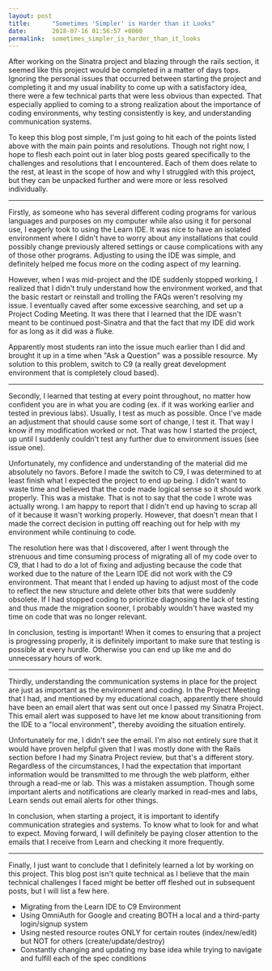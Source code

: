 ```yaml
---
layout: post
title:      "Sometimes 'Simpler' is Harder than it Looks"
date:       2018-07-16 01:56:57 +0000
permalink:  sometimes_simpler_is_harder_than_it_looks
---
```



After working on the Sinatra project and blazing through the rails section, it seemed like this project would be completed in a matter of days tops. Ignoring the personal issues that occurred between starting the project and completing it and my usual inability to come up with a satisfactory idea, there were a few technical parts that were less obvious than expected. That especially applied to coming to a strong realization about the importance of coding environments, why testing consistently is key, and understanding communication systems.

To keep this blog post simple, I'm just going to hit each of the points listed above with the main pain points and resolutions. Though not right now, I hope to flesh each point out in later blog posts geared specifically to the challenges and resolutions that I encountered. Each of them does relate to the rest, at least in the scope of how and why I struggled with this project, but they can be unpacked further and were more or less resolved individually.

- - - - - 

Firstly, as someone who has several different coding programs for various languages and purposes on my computer while also using it for personal use, I eagerly took to using the Learn IDE. It was nice to have an isolated environment where I didn't have to worry about any installations that could possibly change previously altered settings or cause complications with any of those other programs. Adjusting to using the IDE was simple, and definitely helped me focus more on the coding aspect of my learning. 

However, when I was mid-project and the IDE suddenly stopped working, I realized that I didn't truly understand how the environment worked, and that the basic restart or reinstall and trolling the FAQs weren't resolving my issue. I eventually caved after some excessive searching, and set up a Project Coding Meeting. It was there that I learned that the IDE wasn't meant to be continued post-Sinatra and that the fact that my IDE did work for as long as it did was a fluke. 

Apparently most students ran into the issue much earlier than I did and brought it up in a time when "Ask a Question" was a possible resource. My solution to this problem, switch to C9 (a really great development environment that is completely cloud based).

- - - - - 

Secondly, I learned that testing at every point throughout, no matter how confident you are in what you are coding (ex. if it was working earlier and tested in previous labs). Usually, I test as much as possible. Once I've made an adjustment that should cause some sort of change, I test it. That way I know if my modification worked or not. That was how I started the project, up until I suddenly couldn't test any further due to environment issues (see issue one).

Unfortunately, my confidence and understanding of the material did me absolutely no favors. Before I made the switch to C9, I was determined to at least finish what I expected the project to end up being. I didn't want to waste time and believed that the code made logical sense so it should work properly. This was a mistake. That is not to say that the code I wrote was actually wrong. I am happy to report that I didn't end up having to scrap all of it because it wasn't working properly. However, that doesn't mean that I made the correct decision in putting off reaching out for help with my environment while continuing to code.

The resolution here was that I discovered, after I went through the strenuous and time consuming process of migrating all of my code over to C9, that I had to do a lot of fixing and adjusting because the code that worked due to the nature of the Learn IDE did not work with the C9 environment. That meant that I ended up having to adjust most of the code to reflect the new structure and delete other bits that were suddenly obsolete. If I had stopped coding to prioritize diagnosing the lack of testing and thus made the migration sooner, I probably wouldn't have wasted my time on code that was no longer relevant.

In conclusion, testing is important! When it comes to ensuring that a project is progressing properly, it is definitely important to make sure that testing is possible at every hurdle. Otherwise you can end up like me and do unnecessary hours of work.

- - - - - 

Thirdly, understanding the communication systems in place for the project are just as important as the environment and coding. In the Project Meeting that I had, and mentioned by my educational coach, apparently there should have been an email alert that was sent out once I passed my Sinatra Project. This email alert was supposed to have let me know about transitioning from the IDE to a "local environment", thereby avoiding the situation entirely.

Unfortunately for me, I didn't see the email. I'm also not entirely sure that it would have proven helpful given that I was mostly done with the Rails section before I had my Sinatra Project review, but that's a different story. Regardless of the circumstances, I had the expectation that important information would be transmitted to me through the web platform, either through a read-me or lab. This was a mistaken assumption. Though some important alerts and notifications are clearly marked in read-mes and labs, Learn sends out email alerts for other things.

In conclusion, when starting a project, it is important to identify communication strategies and systems. To know what to look for and what to expect. Moving forward, I will definitely be paying closer attention to the emails that I receive from Learn and checking it more frequently.

- - - - - 

Finally, I just want to conclude that I definitely learned a lot by working on this project. This blog post isn't quite technical as I believe that the main technical challenges I faced might be better off fleshed out in subsequent posts, but I will list a few here.
- Migrating from the Learn IDE to C9 Environment
- Using OmniAuth for Google and creating BOTH a local and a third-party login/signup system
- Using nested resource routes ONLY for certain routes (index/new/edit) but NOT for others (create/update/destroy)
- Constantly changing and updating my base idea while trying to navigate and fulfill each of the spec conditions

